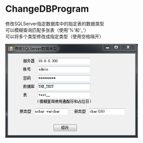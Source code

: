 # ChangeDBProgram
修改SQLServer指定数据库中的指定表的数据类型  
可以模糊查询匹配多张表（使用'%'和'\_'）  
可以将多个类型修改成指定类型（使用空格隔开）  
  
![image](https://github.com/hyc-shayu/ChangeDBProgram/blob/master/image/1.PNG) 
